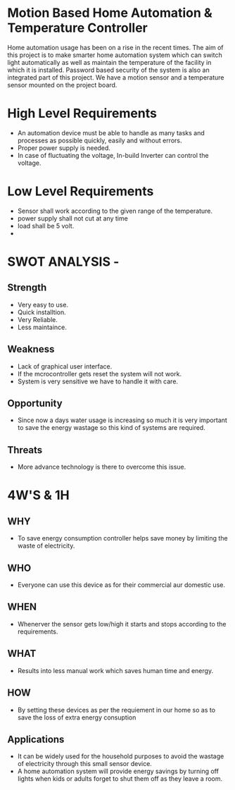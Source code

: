 # Motion Based Home Automation & Temperature Controller

Home automation usage has been on a rise in the recent times. The aim of this project is to make smarter home automation system which can switch light automatically as well as maintain the temperature of the facility in which it is installed. Password based security of the system is also an integrated part of this project. We have a motion sensor and a temperature sensor mounted on the project board.

# High Level Requirements
- An automation device must be able to handle as many tasks and processes as possible quickly, easily and without errors.
- Proper power supply is needed.
- In case of fluctuating the voltage, In-build Inverter can control the voltage.

# Low Level Requirements
* Sensor shall work according to the given range of the temperature.
* power supply shall not cut at any time
* load shall be 5 volt.
* 
# SWOT ANALYSIS -

## Strength
* Very easy to use.
* Quick installtion.
* Very Reliable.
* Less maintaince.
## Weakness
* Lack of graphical user interface.
* If the mcrocontroller gets reset the system will not work.
* System is very sensitive we have to handle it with care.
## Opportunity
* Since now a days water usage is increasing so much it is very important to save the energy  wastage so this kind of systems are required.
## Threats
* More advance technology is there to overcome this issue.
# 4W'S & 1H
## WHY
* To save energy consumption controller helps save money by limiting the waste of electricity.
## WHO
* Everyone can use this device as for their commercial aur domestic use.
## WHEN
* Whenerver the sensor  gets low/high it starts and stops according to the requirements.
## WHAT
* Results into less manual work which saves human time and energy.
## HOW
* By setting these devices as per the requiement in our home so as to save the loss of extra energy consuption 
## Applications
* It can be widely used for the household purposes to avoid the wastage of electricity through this small sensor device.
*  A home automation system will provide energy savings by turning off lights when kids or adults forget to shut them off as they leave a room.
